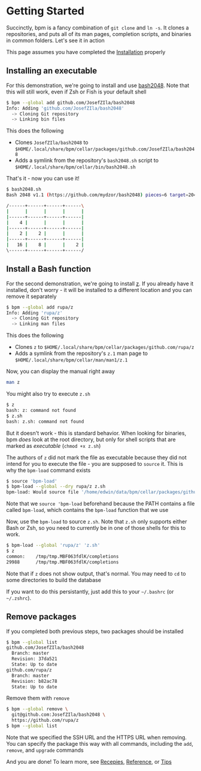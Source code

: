 # Getting Started

Succinctly, bpm is a fancy combination of `git clone` and `ln -s`. It clones a repositories, and puts all of its man pages, completion scripts, and binaries in common folders. Let's see it in action

This page assumes you have completed the [Installation](./installation.md) properly

## Installing an executable

For this demonstration, we're going to install and use [bash2048](JosefZIla/bash2048). Note that this will still work, even if Zsh or Fish is your default shell

```sh
$ bpm --global add github.com/JosefZIla/bash2048
Info: Adding 'github.com/JosefZIla/bash2048'
  -> Cloning Git repository
  -> Linking bin files
```

This does the following

- Clones `JosefZIla/bash2048` to `$HOME/.local/share/bpm/cellar/packages/github.com/JosefZIla/bash2048`
- Adds a symlink from the repository's `bash2048.sh` script to `$HOME/.local/share/bpm/cellar/bin/bash2048.sh`

That's it - now you can use it!

```sh
$ bash2048.sh
Bash 2048 v1.1 (https://github.com/mydzor/bash2048) pieces=6 target=2048 score=60

/------+------+------+------\
|      |      |      |      |
|------+------+------+------|
|    4 |      |      |      |
|------+------+------+------|
|    2 |    2 |      |      |
|------+------+------+------|
|   16 |    8 |      |    2 |
\------+------+------+------/
```

## Install a Bash function

For the second demonstration, we're going to install [z](https://github.com/rupa/z). If you already have it installed, don't worry - it will be installed to a different location and you can remove it separately

```sh
$ bpm --global add rupa/z
Info: Adding 'rupa/z'
  -> Cloning Git repository
  -> Linking man files
```

This does the following

- Clones `z` to `$HOME/.local/share/bpm/cellar/packages/github.com/rupa/z`
- Adds a symlink from the repository's `z.1` man page to `$HOME/.local/share/bpm/cellar/man/man1/z.1`

Now, you can display the manual right away

```sh
man z
```

You might also try to execute `z.sh`

```sh
$ z
bash: z: command not found
$ z.sh
bash: z.sh: command not found
```

But it doesn't work - this is standard behavior. When looking for binaries, bpm _does_ look at the root directory, but only for shell scripts that are marked as _executable_ (`chmod +x z.sh`)

The authors of `z` did not mark the file as executable because they did not intend for you to execute the file - you are supposed to `source` it. This is why the `bpm-load` command exists

```sh
$ source 'bpm-load'
$ bpm-load --global --dry rupa/z z.sh
bpm-load: Would source file '/home/edwin/data/bpm/cellar/packages/github.com/rupa/z/z.sh'
```

Note that we `source 'bpm-load` beforehand because the PATH contains a file called `bpm-load`, which contains the `bpm-load` function that we use

Now, use the `bpm-load` to source `z.sh`. Note that `z.sh` only supports either Bash or Zsh, so you need to currently be in one of those shells for this to work.

```sh
$ bpm-load --global 'rupa/z' 'z.sh'
$ z
common:    /tmp/tmp.MBF063fdlK/completions
29988      /tmp/tmp.MBF063fdlK/completions
```

Note that if `z` does not show output, that's normal. You may need to `cd` to some directories to build the database

If you want to do this persistantly, just add this to your `~/.bashrc` (or `~/.zshrc`).

## Remove packages

If you completed both previous steps, two packages should be installed
```sh
$ bpm --global list
github.com/JosefZIla/bash2048
  Branch: master
  Revision: 37da521
  State: Up to date
github.com/rupa/z
  Branch: master
  Revision: b82ac78
  State: Up to date
```

Remove them with `remove`

```sh
$ bpm --global remove \
  git@github.com:JosefZIla/bash2048 \
  https://github.com/rupa/z
$ bpm --global list
```

Note that we specified the SSH URL and the HTTPS URL when removing. You can specify the package this way with all commands, including the `add`, `remove`, and `upgrade` commands

And you are done! To learn more, see [Recepies](./.recepies.md), [Reference](./reference.md), or [Tips](./tips.md)
